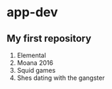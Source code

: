 # app-dev
## My first repository
1. Elemental
2. Moana 2016
3. Squid games
4. Shes dating with the gangster

